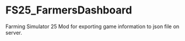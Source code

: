 # FS25_FarmersDashboard
Farming Simulator 25 Mod for exporting game information to json file on server.

